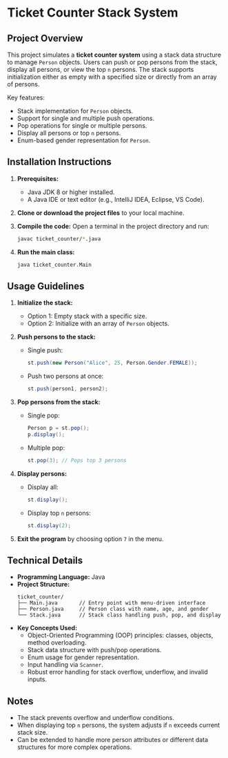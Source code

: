 
# Ticket Counter Stack System

## Project Overview
This project simulates a **ticket counter system** using a stack data structure to manage `Person` objects. Users can push or pop persons from the stack, display all persons, or view the top `n` persons. The stack supports initialization either as empty with a specified size or directly from an array of persons.

Key features:
- Stack implementation for `Person` objects.
- Support for single and multiple push operations.
- Pop operations for single or multiple persons.
- Display all persons or top `n` persons.
- Enum-based gender representation for `Person`.

## Installation Instructions
1. **Prerequisites:**
   - Java JDK 8 or higher installed.
   - A Java IDE or text editor (e.g., IntelliJ IDEA, Eclipse, VS Code).

2. **Clone or download the project files** to your local machine.

3. **Compile the code:**
   Open a terminal in the project directory and run:
   ```bash
   javac ticket_counter/*.java
   ```

4. **Run the main class:**
   ```bash
   java ticket_counter.Main
   ```

## Usage Guidelines
1. **Initialize the stack:**
   - Option 1: Empty stack with a specific size.
   - Option 2: Initialize with an array of `Person` objects.

2. **Push persons to the stack:**
   - Single push:
     ```java
     st.push(new Person("Alice", 25, Person.Gender.FEMALE));
     ```
   - Push two persons at once:
     ```java
     st.push(person1, person2);
     ```

3. **Pop persons from the stack:**
   - Single pop:
     ```java
     Person p = st.pop();
     p.display();
     ```
   - Multiple pop:
     ```java
     st.pop(3); // Pops top 3 persons
     ```

4. **Display persons:**
   - Display all:
     ```java
     st.display();
     ```
   - Display top `n` persons:
     ```java
     st.display(2);
     ```

5. **Exit the program** by choosing option `7` in the menu.

## Technical Details
- **Programming Language:** Java
- **Project Structure:**
  ```
  ticket_counter/
  ├── Main.java       // Entry point with menu-driven interface
  ├── Person.java     // Person class with name, age, and gender
  └── Stack.java      // Stack class handling push, pop, and display
  ```
- **Key Concepts Used:**
  - Object-Oriented Programming (OOP) principles: classes, objects, method overloading.
  - Stack data structure with push/pop operations.
  - Enum usage for gender representation.
  - Input handling via `Scanner`.
  - Robust error handling for stack overflow, underflow, and invalid inputs.

## Notes
- The stack prevents overflow and underflow conditions.
- When displaying top `n` persons, the system adjusts if `n` exceeds current stack size.
- Can be extended to handle more person attributes or different data structures for more complex operations.
